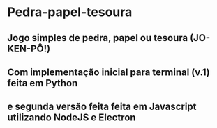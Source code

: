# Pedra-papel-tesoura

Jogo simples de pedra, papel ou tesoura (JO-KEN-PÔ!)
---
Com implementação inicial para terminal (v.1) feita em Python
---
e segunda versão feita feita em Javascript utilizando NodeJS e Electron
---

